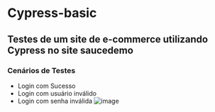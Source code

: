 # Cypress-basic
## Testes de um site de e-commerce utilizando Cypress no site saucedemo
### Cenários de Testes
- Login com Sucesso
- Login com usuário inválido
- Login com senha inválida
![image](https://github.com/cristiancfe/Cypress-saucedemo/assets/32318124/70b2c9f0-0d4e-49d7-ab41-2e4a790d1f7c)


